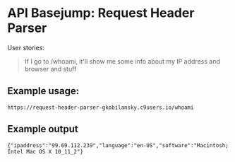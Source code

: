 # API Basejump: Request Header Parser

User stories:

> If I go to /whoami, it'll show me some info about my IP address and browser and stuff

## Example usage:

`https://request-header-parser-gkobilansky.c9users.io/whoami`

## Example output

`{"ipaddress":"99.69.112.239","language":"en-US","software":"Macintosh; Intel Mac OS X 10_11_2"}`


